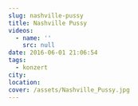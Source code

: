 ```yaml
---
slug: nashville-pussy
title: Nashville Pussy
videos:
  - name: ''
    src: null
date: 2016-06-01 21:06:54
tags:
  - konzert
city:
location:
cover: /assets/Nashville_Pussy.jpg
---
```

